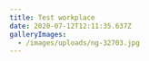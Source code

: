 ```yaml
---
title: Test workplace
date: 2020-07-12T12:11:35.637Z
galleryImages:
  - /images/uploads/ng-32703.jpg
---
```

